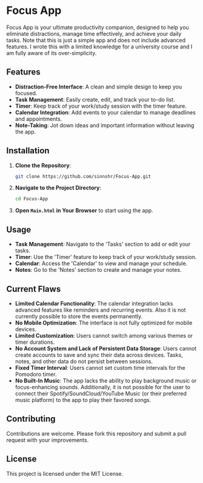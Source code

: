 # Focus App

Focus App is your ultimate productivity companion, designed to help you eliminate distractions, manage time effectively, and achieve your daily tasks.
Note that this is just a simple app and does not include advanced features. 
I wrote this with a limited knowledge for a university course and I am fully aware of its over-simplicity.

## Features

- **Distraction-Free Interface**: A clean and simple design to keep you focused.
- **Task Management**: Easily create, edit, and track your to-do list.
- **Timer**: Keep track of your work/study session with the timer feature.
- **Calendar Integration**: Add events to your calendar to manage deadlines and appointments.
- **Note-Taking**: Jot down ideas and important information without leaving the app.

## Installation

1. **Clone the Repository**:

   ```bash
   git clone https://github.com/sinnshr/Focus-App.git
   ```

2. **Navigate to the Project Directory**:

   ```bash
   cd Focus-App
   ```

3. **Open `Main.html` in Your Browser** to start using the app.

## Usage

- **Task Management**: Navigate to the 'Tasks' section to add or edit your tasks.
- **Timer**: Use the 'Timer' feature to keep track of your work/study session.
- **Calendar**: Access the 'Calendar' to view and manage your schedule.
- **Notes**: Go to the 'Notes' section to create and manage your notes.

## Current Flaws

- **Limited Calendar Functionality**: The calendar integration lacks advanced features like reminders and recurring events. Also it is not currently possible to store the events permanently.
- **No Mobile Optimization**: The interface is not fully optimized for mobile devices.
- **Limited Customization**: Users cannot switch among various themes or timer durations.
- **No Account System and Lack of Persistent Data Storage**: Users cannot create accounts to save and sync their data across devices. Tasks, notes, and other data do not persist between sessions.
- **Fixed Timer Interval**: Users cannot set custom time intervals for the Pomodoro timer.
- **No Built-In Music**: The app lacks the ability to play background music or focus-enhancing sounds.
  Additionally, it is not possible for the user to connect their Spotify/SoundCloud/YouTube Music (or their preferred music platform) to the app to play their favored songs.

## Contributing

Contributions are welcome. Please fork this repository and submit a pull request with your improvements.

## License

This project is licensed under the MIT License.
